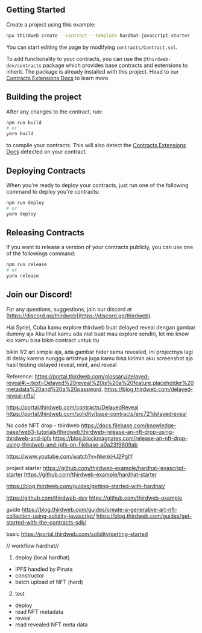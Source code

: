 ## Getting Started

Create a project using this example:

```bash
npx thirdweb create --contract --template hardhat-javascript-starter
```

You can start editing the page by modifying `contracts/Contract.sol`.

To add functionality to your contracts, you can use the `@thirdweb-dev/contracts` package which provides base contracts and extensions to inherit. The package is already installed with this project. Head to our [Contracts Extensions Docs](https://portal.thirdweb.com/contractkit) to learn more.

## Building the project

After any changes to the contract, run:

```bash
npm run build
# or
yarn build
```

to compile your contracts. This will also detect the [Contracts Extensions Docs](https://portal.thirdweb.com/contractkit) detected on your contract.

## Deploying Contracts

When you're ready to deploy your contracts, just run one of the following command to deploy you're contracts:

```bash
npm run deploy
# or
yarn deploy
```

## Releasing Contracts

If you want to release a version of your contracts publicly, you can use one of the followings command:

```bash
npm run release
# or
yarn release
```

## Join our Discord!

For any questions, suggestions, join our discord at [https://discord.gg/thirdweb](https://discord.gg/thirdweb).

Hai Syriel, Coba kamu explore thirdweb buat delayed reveal dengan gambar dummy aja
Aku lihat kamu ada niat buat mau explore sendiri, let me know klo kamu bisa bikin contract untuk itu

bikin 1/2 art simple aja, ada gambar hider sama revealed, ini projectnya lagi di delay karena nunggu artistnya juga
kamu bisa kirimin aku screenshot aja hasil testing delayed reveal, mint, and reveal

Reference: 
https://portal.thirdweb.com/glossary/delayed-reveal#:~:text=Delayed%20reveal%20is%20a%20feature,placeholder%20metadata%20and%20a%20password.
https://blog.thirdweb.com/delayed-reveal-nfts/

https://portal.thirdweb.com/contracts/DelayedReveal
https://portal.thirdweb.com/solidity/base-contracts/erc721delayedreveal

No code NFT drop - thirdweb
https://docs.filebase.com/knowledge-base/web3-tutorials/thirdweb/thirdweb-release-an-nft-drop-using-thirdweb-and-ipfs
https://blog.blockmagnates.com/release-an-nft-drop-using-thirdweb-and-ipfs-on-filebase-a0a23f9609ab

https://www.youtube.com/watch?v=NwnkHJ2PgIY

project starter
https://github.com/thirdweb-example/hardhat-javascript-starter
https://github.com/thirdweb-example/hardhat-starter

https://blog.thirdweb.com/guides/getting-started-with-hardhat/


https://github.com/thirdweb-dev
https://github.com/thirdweb-example

guide
https://blog.thirdweb.com/guides/create-a-generative-art-nft-collection-using-solidity-javascript/
https://blog.thirdweb.com/guides/get-started-with-the-contracts-sdk/

basic
https://portal.thirdweb.com/solidity/getting-started

// workflow hardhat//
1. deploy (local hardhat)
- IPFS handled by Pinata
- constructor
- batch upload of NFT (hard)

2. test
- deploy
- read NFT metadata
- reveal
- read revealed NFT meta data